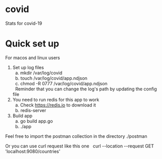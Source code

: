 # covid
Stats for covid-19

# Quick set up

For macos and linux users

1. Set up log files  <br />
&nbsp; a. mkdir /var/log/covid  <br />
&nbsp; b. touch /var/log/covid/app.ndjson  <br />
&nbsp; c. chmod -R 0777 /var/log/covid/app.ndjson  <br />
&nbsp; Reminder that you can change the log's path by updating the config file  <br />
2. You need to run redis for this app to work  <br />
&nbsp; a. Check https://redis.io to download  it<br />
&nbsp; b. redis-server  <br />
3. Build app  <br />
&nbsp; a. go build app.go  <br />
&nbsp; b. ./app  <br />

Feel free to import the postman collection in the directory ./postman  <br />

Or you can use curl request like this one
&nbsp; curl --location --request GET 'localhost:9080/countries'

